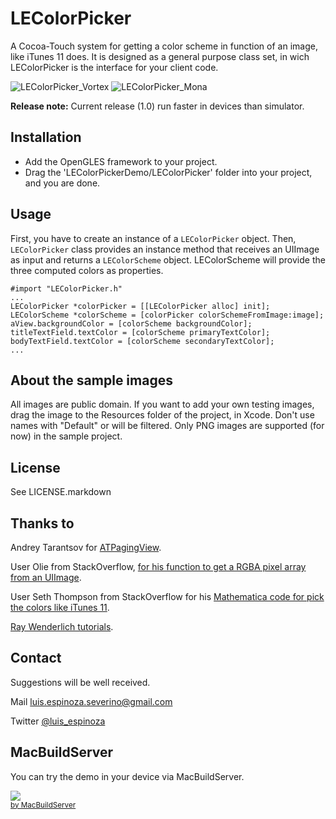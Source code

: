 LEColorPicker
=============

A Cocoa-Touch system for getting a color scheme in function of an image, like iTunes 11 does. It is designed as a general purpose class set, in wich  LEColorPicker is the interface for your client code.

![LEColorPicker_Vortex](https://raw.github.com/luisespinoza/LEColorPicker/master/Screenshot_Vortex.png)
![LEColorPicker_Mona](https://raw.github.com/luisespinoza/LEColorPicker/master/Screenshot_Mona.png)

**Release note:** Current release (1.0) run faster in devices than simulator.


## Installation

* Add the OpenGLES framework to your project.
* Drag the 'LEColorPickerDemo/LEColorPicker' folder into your project, and you are done.

## Usage
First, you have to create an instance of a `LEColorPicker` object. Then, `LEColorPicker` class provides an instance method that receives an UIImage as input and returns a `LEColorScheme` object. LEColorScheme will provide the three computed colors as properties.

    #import "LEColorPicker.h"
    ...
    LEColorPicker *colorPicker = [[LEColorPicker alloc] init];
    LEColorScheme *colorScheme = [colorPicker colorSchemeFromImage:image];
    aView.backgroundColor = [colorScheme backgroundColor];
    titleTextField.textColor = [colorScheme primaryTextColor];
    bodyTextField.textColor = [colorScheme secondaryTextColor];
	...
	
## About the sample images
All images are public domain. If you want to add your own testing images, drag the image to the Resources folder of the project, in Xcode. Don't use names with "Default" or will be filtered. Only PNG images are supported (for now) in the sample project.

## License

See LICENSE.markdown

## Thanks to
Andrey Tarantsov for [ATPagingView](https://github.com/andreyvit/SoloComponents-iOS).

User Olie from StackOverflow, [for his function to get a RGBA pixel array from an UIImage](http://goo.gl/PEUhq).

User Seth Thompson from StackOverflow for his [Mathematica code for pick the colors like iTunes 11](http://goo.gl/sJ2DH).

[Ray Wenderlich tutorials](http://www.raywenderlich.com).

## Contact
Suggestions will be well received.

Mail [luis.espinoza.severino@gmail.com](mailto:luis.espinoza.severino@gmail.com)

Twitter [@luis_espinoza](https://twitter.com/luis_espinoza)

## MacBuildServer
You can try the demo in your device via MacBuildServer.

<!-- MacBuildServer Install Button -->
<div class="macbuildserver-block">
    <a class="macbuildserver-button" href="http://macbuildserver.com/project/github/build/?xcode_project=LEColorPickerDemo.xcodeproj&amp;target=LEColorPickerDemo&amp;repo_url=git%3A%2F%2Fgithub.com%2Fluisespinoza%2FLEColorPicker.git&amp;build_conf=Release" target="_blank"><img src="http://com.macbuildserver.github.s3-website-us-east-1.amazonaws.com/button_up.png"/></a><br/><sup><a href="http://macbuildserver.com/github/opensource/" target="_blank">by MacBuildServer</a></sup>
</div>
<!-- MacBuildServer Install Button -->
